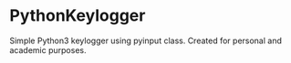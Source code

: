 # PythonKeylogger
Simple Python3 keylogger using pyinput class. Created for personal and academic purposes.
